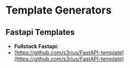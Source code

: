# Template Generators

## Fastapi Templates
* **Fullstack Fastapi:** []()
* [https://github.com/s3rius/FastAPI-template](https://github.com/s3rius/FastAPI-template)

